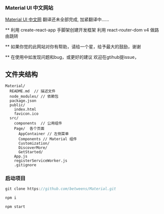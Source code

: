 ### Material UI 中文网站

[Material UI 中文网](http://www.no-forget.com/material/) 翻译还未全部完成, 加紧翻译中......

** 利用 create-react-app 手脚架创建开发框架  利用 react-router-dom v4 做路由跳转

** 如果你觉的此网站对你有帮助，请给一个星，给予最大的鼓励，谢谢

** 在使用中如发现问题和bug，或更好的建议 欢迎在gtihub提issue，

## 文件夹结构

```
Material/
  README.md  // 描述文件
  node_modules/ // 依赖包
  package.json 
  public/
    index.html
    favicon.ico
  src/
    components  // 公用组件
    Page/  各个页面
      AppContainer // 左侧菜单
      Components // Material 组件
      Customization/
      DiscoverMore/
      GetStarted/
    App.js
    registerServiceWorker.js
    .gitignore
```


### 启动项目

```js
git clone https://github.com/betweens/Material.git

npm i

npm start
```


